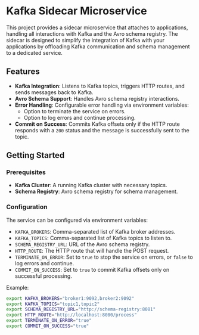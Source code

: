 # Kafka Sidecar Microservice

This project provides a sidecar microservice that attaches to applications, handling all interactions with Kafka and the Avro schema registry. The sidecar is designed to simplify the integration of Kafka with your applications by offloading Kafka communication and schema management to a dedicated service.

## Features

- **Kafka Integration**: Listens to Kafka topics, triggers HTTP routes, and sends messages back to Kafka.
- **Avro Schema Support**: Handles Avro schema registry interactions.
- **Error Handling**: Configurable error handling via environment variables:
  - Option to terminate the service on errors.
  - Option to log errors and continue processing.
- **Commit on Success**: Commits Kafka offsets only if the HTTP route responds with a `200` status and the message is successfully sent to the topic.

## Getting Started

### Prerequisites

- **Kafka Cluster**: A running Kafka cluster with necessary topics.
- **Schema Registry**: Avro schema registry for schema management.

### Configuration

The service can be configured via environment variables:

- `KAFKA_BROKERS`: Comma-separated list of Kafka broker addresses.
- `KAFKA_TOPICS`: Comma-separated list of Kafka topics to listen to.
- `SCHEMA_REGISTRY_URL`: URL of the Avro schema registry.
- `HTTP_ROUTE`: The HTTP route that will handle the POST request.
- `TERMINATE_ON_ERROR`:  Set to `true` to stop the service on errors, or `false` to log errors and continue.
- `COMMIT_ON_SUCCESS`: Set to `true` to commit Kafka offsets only on successful processing.

Example:

```bash
export KAFKA_BROKERS="broker1:9092,broker2:9092"
export KAFKA_TOPICS="topic1,topic2"
export SCHEMA_REGISTRY_URL="http://schema-registry:8081"
export HTTP_ROUTE="http://localhost:8080/process"
export TERMINATE_ON_ERROR="true"
export COMMIT_ON_SUCCESS="true"